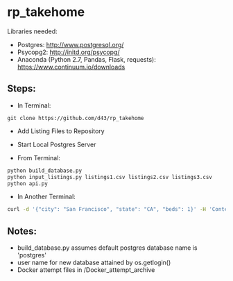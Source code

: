 # rp_takehome

Libraries needed:  
* Postgres: http://www.postgresql.org/  
* Psycopg2: http://initd.org/psycopg/  
* Anaconda (Python 2.7, Pandas, Flask, requests): https://www.continuum.io/downloads  

## Steps:

- In Terminal:  

```
git clone https://github.com/d43/rp_takehome  
```

- Add Listing Files to Repository

- Start Local Postgres Server 

- From Terminal: 

```bash
python build_database.py
python input_listings.py listings1.csv listings2.csv listings3.csv
python api.py
```

- In Another Terminal:

```bash
curl -d '{"city": "San Francisco", "state": "CA", "beds": 1}' -H 'Content-Type: application/json' http://127.0.0.1:8088/dataset/common_stats
```

## Notes:
* build_database.py assumes default postgres database name is 'postgres'  
* user name for new database attained by os.getlogin()
* Docker attempt files in /Docker_attempt_archive

